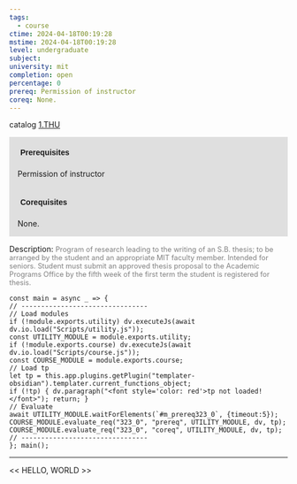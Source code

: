 ```yaml
---
tags:
  - course
ctime: 2024-04-18T00:19:28
mstime: 2024-04-18T00:19:28
level: undergraduate
subject: 
university: mit
completion: open
percentage: 0
prereq: Permission of instructor
coreq: None.
---
```


catalog [1.THU](http://student.mit.edu/catalog/m1c.html#1.THU)

<span style="display: block; padding: 15px; background-color: rgb(100, 100, 100, 0.2);"><font id="m_prereq323_0" style="display: block; font-family: Arial, sans-serif; font-weight: bold; padding: 5px">Prerequisites</font><br><span id="prereq323_0">Permission of instructor</span></span>
<span style="display: block; padding: 15px; background-color: rgb(100, 100, 100, 0.2);"><font id="m_coreq323_0" style="display: block; font-family: Arial, sans-serif; font-weight: bold; padding: 5px">Corequisites</font><br><span id="coreq323_0">None.</span></span>

<font style="">Description:</font>
<font style="color: grey; font-size: 0.8rem;">Program of research leading to the writing of an S.B. thesis; to be arranged by the student and an appropriate MIT faculty member.  Intended for seniors. Student must submit an approved thesis proposal to the Academic Programs Office by the fifth week of the first term the student is registered for thesis.</font>

```dataviewjs
const main = async _ => {
// --------------------------------
// Load modules
if (!module.exports.utility) dv.executeJs(await dv.io.load("Scripts/utility.js"));
const UTILITY_MODULE = module.exports.utility;
if (!module.exports.course) dv.executeJs(await dv.io.load("Scripts/course.js"));
const COURSE_MODULE = module.exports.course;
// Load tp
let tp = this.app.plugins.getPlugin("templater-obsidian").templater.current_functions_object;
if (!tp) { dv.paragraph("<font style='color: red'>tp not loaded!</font>"); return; }
// Evaluate
await UTILITY_MODULE.waitForElements(`#m_prereq323_0`, {timeout:5});
COURSE_MODULE.evaluate_req("323_0", "prereq", UTILITY_MODULE, dv, tp);
COURSE_MODULE.evaluate_req("323_0", "coreq", UTILITY_MODULE, dv, tp);
// --------------------------------
}; main();
```

---

<< HELLO, WORLD >>
